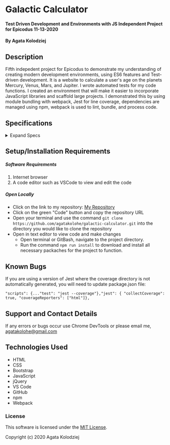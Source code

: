 # Galactic Calculator

#### Test Driven Development and Environments with JS Independent Project for Epicodus 11-13-2020

#### By Agata Kolodziej

## Description

Fifth indepedent project for Epicodus to demonstrate my understanding of creating modern development environments, using ES6 features  and Test-driven development. It is a website to calculate a user's age on the planets Mercury, Venus, Mars, and Jupiter. I wrote automated tests for my code functions. I created an environment that will make it easier to incorporate JavaScript libraries and scaffold large projects. I demonstrated this by using module bundling with webpack, Jest for line coverage, dependencies are managed using npm, webpack is used to lint, bundle, and process code. 

## Specifications

<details>
  <summary>Expand Specs</summary>

### Describe: Mercury()

| Test | Expect |
| ---- | ------ |
| It should correctly create a Mercury object and store user inputted age | Mercury(age).toEqual(30); |
| It should correctly calculate the user's age on Mercury | age.mercuryAge().toEqual(125); |
| It should correctly calculate the user's life expectancy on Mercury | age.mercuryLifeExpectancy().toEqual(333.33); |
| It should correctly return user's years left on Mercury | age.timeLeftOnMercury().toEqual(208.33); |

### Describe: Venus()
| Test | Expect |
| ---- | ------ |
| It should correctly create a Venus object and store user inputted age | Venus(age).toEqual(30); |
| It should correctly calculate the user's age on Venus| age.venusAge().toEqual(48.38); |
| It should correctly calculate the user's life expectancy on Venus | age.venusLifeExpectancy().toEqual(129.03); |
| It should correctly return user's years left on Venus | age.timeLeftOnVenus().toEqual(80.64); |

### Describe: Mars()
| Test | Expect |
| ---- | ------ |
| It should correctly create a Mars object and store user inputted age | Mars(age).toEqual(30); |
| It should correctly calculate the user's age on Mars| age.marsAge().toEqual(15.957); |
| It should correctly calculate the user's life expectancy on Mars | age.marsLifeExpectancy().toEqual(42.55); |
| It should correctly return user's years left on Mars | age.timeLeftOnMars().toEqual(26.59); |

### Describe: Jupiter()
| Test | Expect |
| ---- | ------ |
| It should correctly create a Jupiter object and store user inputted age | Jupiter(age).toEqual(30); |
| It should correctly calculate the user's age on Jupiter| age.jupiterAge().toEqual(2.52); |
| It should correctly calculate the user's life expectancy on Jupiter | age.jupiterLifeExpectancy().toEqual(6.74); |
| It should correctly return user's years left on Jupiter | age.timeLeftOnJupiter().toEqual(4.21); |

</details>

## Setup/Installation Requirements

##### Software Requirements

1. Internet browser
2. A code editor such as VSCode to view and edit the code


##### Open Locally

- Click on the link to my repository: [My Repository](https://github.com/agatakolohe/galactic-calculator.git)
- Click on the green "Code" button and copy the repository URL
- Open your terminal and use the command `git clone https://github.com/agatakolohe/galactic-calculator.git` into the directory you would like to clone the repository
- Open in text editor to view code and make changes
  - Open terminal or GitBash, navigate to the project directory.
  - Run the command `npm run install` to download and install all necessary packaches for the project to function. 

## Known Bugs

If you are using a version of Jest where the coverage directory is not automatically generated, you will need to update package.json file:

`"scripts": {..."test": "jest --coverage"},"jest": { "collectCoverage": true, "coverageReporters": ["html"]},`

## Support and Contact Details

If any errors or bugs occur use Chrome DevTools or please email me, <agatakolohe@gmail.com>

## Technologies Used

- HTML
- CSS
- Bootstrap
- JavaScript
- jQuery
- VS Code
- GitHub
- npm
- Webpack

### License

This software is licensed under the [MIT License](https://choosealicense.com/licenses/mit/).

Copyright (c) 2020 Agata Kolodziej

